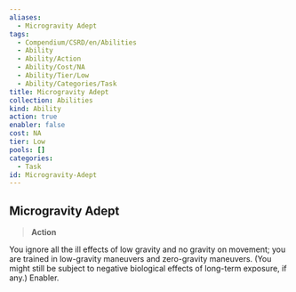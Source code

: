 ```yaml
---
aliases:
  - Microgravity Adept
tags:
  - Compendium/CSRD/en/Abilities
  - Ability
  - Ability/Action
  - Ability/Cost/NA
  - Ability/Tier/Low
  - Ability/Categories/Task
title: Microgravity Adept
collection: Abilities
kind: Ability
action: true
enabler: false
cost: NA
tier: Low
pools: []
categories:
  - Task
id: Microgravity-Adept
---
```

## Microgravity Adept    
>**Action**  
    
You ignore all the ill effects of low gravity and no gravity on movement; you are trained in low-gravity maneuvers and zero-gravity maneuvers. (You might still be subject to negative biological effects of long-term exposure, if any.) Enabler.

